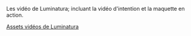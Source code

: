 Les vidéo de Luminatura; incluant la vidéo d'intention et la maquette en action.

[Assets vidéos de Luminatura](https://github.com/Miaou-Mafia/projet-luminatura/tree/main/assets/videos)